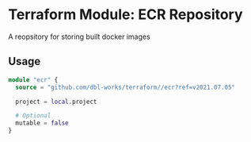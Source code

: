 # Terraform Module: ECR Repository

A reopsitory for storing built docker images


## Usage

```terraform
module "ecr" {
  source = "github.com/dbl-works/terraform//ecr?ref=v2021.07.05"

  project = local.project

  # Optional
  mutable = false
}
```
